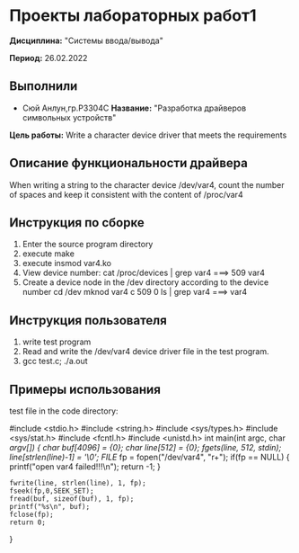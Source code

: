 # Проекты лабораторных работ1

**Дисциплина:** "Системы ввода/вывода"

**Период:**  26.02.2022

## Выполнили
- Сюй Анлун,гр.P3304C
**Название:** "Разработка драйверов символьных устройств"

**Цель работы:** Write a character device driver that meets the requirements

## Описание функциональности драйвера

When writing a string to the character device /dev/var4, count the number of spaces and keep it consistent with the content of /proc/var4

## Инструкция по сборке

1. Enter the source program directory
2. execute make
3. execute insmod var4.ko
4. View device number: 
	cat /proc/devices | grep var4  ===> 509 var4
5. Create a device node in the /dev directory according to the device number
    cd /dev
    mknod var4 c 509 0
    ls | grep var4  ===> var4

## Инструкция пользователя

1. write test program
2. Read and write the /dev/var4 device driver file in the test program.
3. gcc test.c; ./a.out

## Примеры использования

test file in the code directory:

#include <stdio.h>
#include <string.h>
#include <sys/types.h>
#include <sys/stat.h>
#include <fcntl.h>
#include <unistd.h>
int main(int argc, char *argv[])
{
    char buf[4096] = {0};
    char line[512] = {0};
    fgets(line, 512, stdin);    
    line[strlen(line)-1] = '\0';
    FILE* fp = fopen("/dev/var4", "r+");
    if(fp == NULL)
    {
        printf("open var4 failed!!!\n");
        return -1;
    }
    
    fwrite(line, strlen(line), 1, fp);
    fseek(fp,0,SEEK_SET);
    fread(buf, sizeof(buf), 1, fp);
    printf("%s\n", buf);
    fclose(fp);
    return 0;
}
